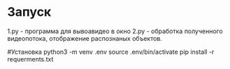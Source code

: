 # Запуск
1.py - программа для вывоавидео в окно
2.py - обработка полученного видеопотока, отображение распознаных объектов.

#Установка
python3 -m venv .env
source .env/bin/activate
pip install -r requerments.txt 
